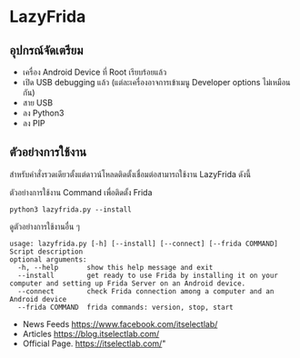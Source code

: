 # **LazyFrida**

## อุปกรณ์จัดเตรียม

- เครื่อง Android Device ที่ Root เรียบร้อยแล้ว
- เปิด USB debugging แล้ว (แต่ละเครื่องอาจการเข้าเมนู Developer options ไม่เหมือนกัน)
- สาย USB
- ลง Python3
- ลง PIP

## ตัวอย่างการใช้งาน

สำหรับคำสั่งรวดเดียวตั้งแต่ดาวน์โหลดติดตั้งเชื่อมต่อสามารถใช้งาน LazyFrida ดังนี้

ตัวอย่างการใช้งาน Command เพื่อติดตั้ง Frida

```
python3 lazyfrida.py --install
```

ดูตัวอย่างการใช้งานอื่น ๆ 

```
usage: lazyfrida.py [-h] [--install] [--connect] [--frida COMMAND]                                                                     
Script description                                                                                   optional arguments:                       
  -h, --help       show this help message and exit                             
  --install        get ready to use Frida by installing it on your computer and setting up Frida Server on an Android device.           
  --connect        check Frida connection among a computer and an Android device                     
  --frida COMMAND  frida commands: version, stop, start
```

- News Feeds https://www.facebook.com/itselectlab/
- Articles https://blog.itselectlab.com/
- Official Page. https://itselectlab.com/"
